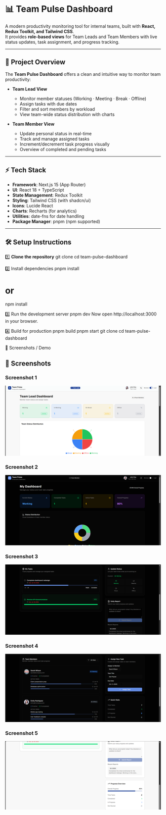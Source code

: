 # 📊 Team Pulse Dashboard

A modern productivity monitoring tool for internal teams, built with **React, Redux Toolkit, and Tailwind CSS**.  
It provides **role-based views** for Team Leads and Team Members with live status updates, task assignment, and progress tracking.

---

## 🚀 Project Overview

The **Team Pulse Dashboard** offers a clean and intuitive way to monitor team productivity:

- **Team Lead View**
  - Monitor member statuses (Working · Meeting · Break · Offline)
  - Assign tasks with due dates
  - Filter and sort members by workload
  - View team-wide status distribution with charts

- **Team Member View**
  - Update personal status in real-time
  - Track and manage assigned tasks
  - Increment/decrement task progress visually
  - Overview of completed and pending tasks

---

## ⚡ Tech Stack

- **Framework**: Next.js 15 (App Router)  
- **UI**: React 18 + TypeScript  
- **State Management**: Redux Toolkit  
- **Styling**: Tailwind CSS (with shadcn/ui)  
- **Icons**: Lucide React  
- **Charts**: Recharts (for analytics)  
- **Utilities**: date-fns for date handling  
- **Package Manager**: pnpm (npm supported)  

---

## 🛠 Setup Instructions

1️⃣ **Clone the repository**
git clone <repository-url>
cd team-pulse-dashboard


2️⃣ Install dependencies
pnpm install
# or
npm install


3️⃣ Run the development server
pnpm dev
Now open http://localhost:3000 in your browser.


4️⃣ Build for production
pnpm build
pnpm start
git clone <repository-url>
cd team-pulse-dashboard


📸 Screenshots / Demo

## 📸 Screenshots

### Screenshot 1
![Screenshot 68](screenshots/Screenshot%20%2868%29.png)

### Screenshot 2
![Screenshot 69](screenshots/Screenshot%20%2869%29.png)

### Screenshot 3
![Screenshot 70](screenshots/Screenshot%20%2870%29.png)

### Screenshot 4
![Screenshot 71](screenshots/Screenshot%20%2871%29.png)

### Screenshot 5
![Screenshot 72](screenshots/Screenshot%20%2872%29.png)


